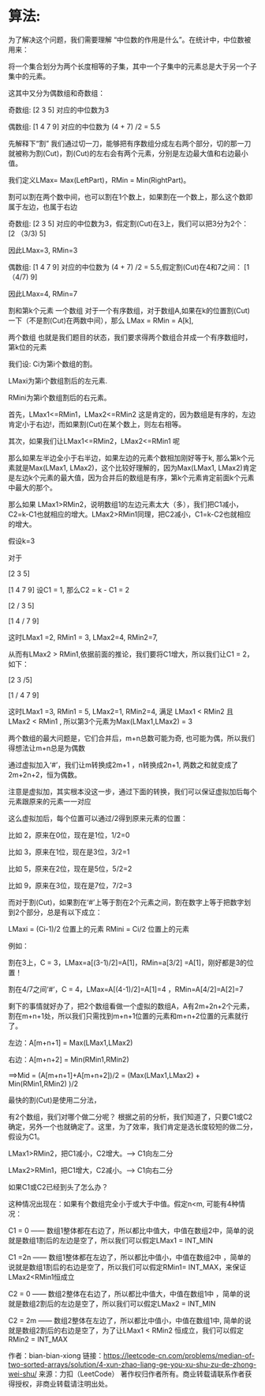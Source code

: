 # 算法:

为了解决这个问题，我们需要理解 “中位数的作用是什么”。在统计中，中位数被用来：

将一个集合划分为两个长度相等的子集，其中一个子集中的元素总是大于另一个子集中的元素。

这其中又分为偶数组和奇数组：

奇数组: [2 3 5] 对应的中位数为3

偶数组: [1 4 7 9] 对应的中位数为 (4 + 7) /2 = 5.5

先解释下“割”
我们通过切一刀，能够把有序数组分成左右两个部分，切的那一刀就被称为割(Cut)，割(Cut)的左右会有两个元素，分别是左边最大值和右边最小值。

我们定义LMax= Max(LeftPart)，RMin = Min(RightPart)。

割可以割在两个数中间，也可以割在1个数上，如果割在一个数上，那么这个数即属于左边，也属于右边

奇数组: [2 3 5] 对应的中位数为3，假定割(Cut)在3上，我们可以把3分为2个： [2 （3/3) 5]

因此LMax=3, RMin=3

偶数组: [1 4 7 9] 对应的中位数为 (4 + 7) /2 = 5.5,假定割(Cut)在4和7之间： [1 （4/7) 9]

因此LMax=4, RMin=7

割和第k个元素
一个数组
对于一个有序数组，对于数组A,如果在k的位置割(Cut)一下（不是割(Cut)在两数中间），那么 LMax = RMin = A[k],

两个数组
也就是我们题目的状态，我们要求得两个数组合并成一个有序数组时，第k位的元素

我们设:
Ci为第i个数组的割。

LMaxi为第i个数组割后的左元素.

RMini为第i个数组割后的右元素。



首先，LMax1<=RMin1，LMax2<=RMin2 这是肯定的，因为数组是有序的，左边肯定小于右边!，而如果割(Cut)在某个数上，则左右相等。

其次，如果我们让LMax1<=RMin2，LMax2<=RMin1 呢



那么如果左半边全小于右半边，如果左边的元素个数相加刚好等于k, 那么第k个元素就是Max(LMax1, LMax2)，这个比较好理解的，因为Max(LMax1, LMax2)肯定是左边k个元素的最大值，因为合并后的数组是有序，第k个元素肯定前面k个元素中最大的那个。

那么如果 LMax1>RMin2，说明数组1的左边元素太大（多），我们把C1减小，C2=k-C1也就相应的增大。LMax2>RMin1同理，把C2减小，C1=k-C2也就相应的增大。

假设k=3

对于

[2 3 5]

[1 4 7 9]
设C1 = 1, 那么C2 = k - C1 = 2

[2 / 3 5]

[1 4 / 7 9]

这时LMax1 =2, RMin1 = 3, LMax2=4, RMin2=7,

从而有LMax2 > RMin1,依据前面的推论，我们要将C1增大，所以我们让C1 = 2，如下：

[2 3 /5]

[1 / 4 7 9]

这时LMax1 =3, RMin1 = 5, LMax2=1, RMin2=4, 满足 LMax1 < RMin2 且 LMax2 < RMin1 , 所以第3个元素为Max(LMax1,LMax2) = 3

两个数组的最大问题是，它们合并后，m+n总数可能为奇, 也可能为偶，所以我们得想法让m+n总是为偶数

通过虚拟加入‘#’，我们让m转换成2m+1 ，n转换成2n+1, 两数之和就变成了2m+2n+2，恒为偶数。

注意是虚拟加，其实根本没这一步，通过下面的转换，我们可以保证虚拟加后每个元素跟原来的元素一一对应



这么虚拟加后，每个位置可以通过/2得到原来元素的位置：

比如 2，原来在0位，现在是1位，1/2=0

比如 3，原来在1位，现在是3位，3/2=1

比如 5，原来在2位，现在是5位，5/2=2

比如 9，原来在3位，现在是7位，7/2=3

而对于割(Cut)，如果割在‘#’上等于割在2个元素之间，割在数字上等于把数字划到2个部分，总是有以下成立：

LMaxi = (Ci-1)/2 位置上的元素
RMini = Ci/2 位置上的元素

例如：

割在3上，C = 3，LMax=a[(3-1)/2]=A[1]，RMin=a[3/2] =A[1]，刚好都是3的位置！

割在4/7之间‘#’，C = 4，LMax=A[(4-1)/2]=A[1]=4 ，RMin=A[4/2]=A[2]=7

剩下的事情就好办了，把2个数组看做一个虚拟的数组A，A有2m+2n+2个元素，割在m+n+1处，所以我们只需找到m+n+1位置的元素和m+n+2位置的元素就行了。

左边：A[m+n+1] = Max(LMax1,LMax2)

右边：A[m+n+2] = Min(RMin1,RMin2)

==>Mid = (A[m+n+1]+A[m+n+2])/2 = (Max(LMax1,LMax2) + Min(RMin1,RMin2) )/2

最快的割(Cut)是使用二分法，

有2个数组，我们对哪个做二分呢？
根据之前的分析，我们知道了，只要C1或C2确定，另外一个也就确定了。这里，为了效率，我们肯定是选长度较短的做二分，假设为C1。

LMax1>RMin2，把C1减小，C2增大。—> C1向左二分

LMax2>RMin1，把C1增大，C2减小。—> C1向右二分

如果C1或C2已经到头了怎么办？

这种情况出现在：如果有个数组完全小于或大于中值。假定n<m, 可能有4种情况：

C1 = 0 —— 数组1整体都在右边了，所以都比中值大，中值在数组2中，简单的说就是数组1割后的左边是空了，所以我们可以假定LMax1 = INT_MIN

C1 =2n —— 数组1整体都在左边了，所以都比中值小，中值在数组2中 ，简单的说就是数组1割后的右边是空了，所以我们可以假定RMin1= INT_MAX，来保证LMax2<RMin1恒成立

C2 = 0 —— 数组2整体在右边了，所以都比中值大，中值在数组1中 ，简单的说就是数组2割后的左边是空了，所以我们可以假定LMax2 = INT_MIN

C2 = 2m —— 数组2整体在左边了，所以都比中值小，中值在数组1中, 简单的说就是数组2割后的右边是空了，为了让LMax1 < RMin2 恒成立，我们可以假定RMin2 = INT_MAX

作者：bian-bian-xiong
链接：https://leetcode-cn.com/problems/median-of-two-sorted-arrays/solution/4-xun-zhao-liang-ge-you-xu-shu-zu-de-zhong-wei-shu/
来源：力扣（LeetCode）
著作权归作者所有。商业转载请联系作者获得授权，非商业转载请注明出处。